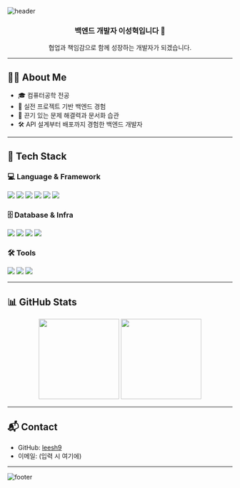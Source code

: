 <!-- 헤더 이미지 -->
![header](https://capsule-render.vercel.app/api?type=waving&color=auto&height=300&section=header&text=Welcome%20to%20Seonghyeok's%20GitHub%20🚀&fontSize=40&fontAlignY=40)

<div align="center">

### 백엔드 개발자 이성혁입니다 🙌  
협업과 책임감으로 함께 성장하는 개발자가 되겠습니다.

</div>

---

## 🙋‍♂️ About Me

- 🎓 컴퓨터공학 전공  
- 🧩 실전 프로젝트 기반 백엔드 경험  
- 🧠 끈기 있는 문제 해결력과 문서화 습관  
- 🛠 API 설계부터 배포까지 경험한 백엔드 개발자  

---

## 🧱 Tech Stack

### 💻 Language & Framework
<img src="https://img.shields.io/badge/Java-007396?style=flat-square&logo=OpenJDK&logoColor=white"/>
<img src="https://img.shields.io/badge/JavaScript-F7DF1E?style=flat-square&logo=JavaScript&logoColor=black"/>
<img src="https://img.shields.io/badge/Node.js-339933?style=flat-square&logo=Node.js&logoColor=white"/>
<img src="https://img.shields.io/badge/SpringBoot-6DB33F?style=flat-square&logo=SpringBoot&logoColor=white"/>
<img src="https://img.shields.io/badge/React-61DAFB?style=flat-square&logo=React&logoColor=white"/>
<img src="https://img.shields.io/badge/Next.js-000000?style=flat-square&logo=Next.js&logoColor=white"/>

### 🗄 Database & Infra
<img src="https://img.shields.io/badge/MySQL-4479A1?style=flat-square&logo=MySQL&logoColor=white"/>
<img src="https://img.shields.io/badge/Docker-2496ED?style=flat-square&logo=Docker&logoColor=white"/>
<img src="https://img.shields.io/badge/AWS-232F3E?style=flat-square&logo=Amazon-AWS&logoColor=white"/>
<img src="https://img.shields.io/badge/GitHub%20Actions-2088FF?style=flat-square&logo=github-actions&logoColor=white"/>

### 🛠 Tools
<img src="https://img.shields.io/badge/Figma-F24E1E?style=flat-square&logo=Figma&logoColor=white"/>
<img src="https://img.shields.io/badge/ERDCloud-4285F4?style=flat-square&logo=Google&logoColor=white"/>
<img src="https://img.shields.io/badge/Obsidian-483699?style=flat-square&logo=Obsidian&logoColor=white"/>

---


## 📊 GitHub Stats

<div align="center">
  <img src="https://github-readme-stats.vercel.app/api?username=leesh9&show_icons=true&theme=default" height="180"/>
  <img src="https://github-readme-stats.vercel.app/api/top-langs/?username=leesh9&layout=compact" height="180"/>
</div>

---

## 📬 Contact

- GitHub: [leesh9](https://github.com/leesh9)  
- 이메일: (입력 시 여기에)

---

![footer](https://capsule-render.vercel.app/api?section=footer&type=waving&color=auto&height=200)
